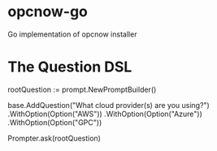 # opcnow-go
Go implementation of opcnow installer

# The Question DSL

rootQuestion := prompt.NewPromptBuilder()


base.AddQuestion("What cloud provider(s) are you using?")
    .WithOption(Option("AWS"))
    .WithOption(Option("Azure"))
    .WithOption(Option("GPC"))

Prompter.ask(rootQuestion)